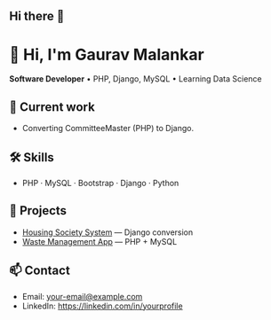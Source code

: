 ## Hi there 👋

<!--
**GauravUmeshMalankar/GauravUmeshMalankar** is a ✨ _special_ ✨ repository because its `README.md` (this file) appears on your GitHub profile.

Here are some ideas to get you started:

- 🔭 I’m currently working on ...
- 🌱 I’m currently learning ...
- 👯 I’m looking to collaborate on ...
- 🤔 I’m looking for help with ...
- 💬 Ask me about ...
- 📫 How to reach me: ...
- 😄 Pronouns: ...
- ⚡ Fun fact: ...
-->

# 👋 Hi, I'm Gaurav Malankar
**Software Developer** • PHP, Django, MySQL • Learning Data Science

## 🔭 Current work
- Converting CommitteeMaster (PHP) to Django.

## 🛠 Skills
- PHP · MySQL · Bootstrap · Django · Python

## 📂 Projects
- [Housing Society System](link) — Django conversion
- [Waste Management App](link) — PHP + MySQL

## 📫 Contact
- Email: your-email@example.com
- LinkedIn: https://linkedin.com/in/yourprofile

